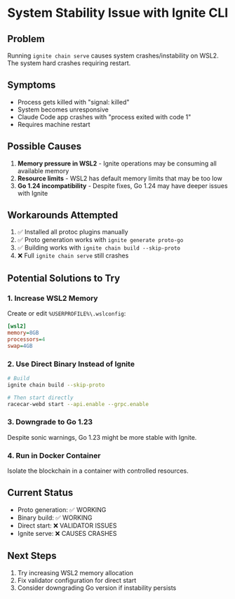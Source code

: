 # System Stability Issue with Ignite CLI

## Problem
Running `ignite chain serve` causes system crashes/instability on WSL2. The system hard crashes requiring restart.

## Symptoms
- Process gets killed with "signal: killed"
- System becomes unresponsive
- Claude Code app crashes with "process exited with code 1"
- Requires machine restart

## Possible Causes
1. **Memory pressure in WSL2** - Ignite operations may be consuming all available memory
2. **Resource limits** - WSL2 has default memory limits that may be too low
3. **Go 1.24 incompatibility** - Despite fixes, Go 1.24 may have deeper issues with Ignite

## Workarounds Attempted
1. ✅ Installed all protoc plugins manually
2. ✅ Proto generation works with `ignite generate proto-go`
3. ✅ Building works with `ignite chain build --skip-proto`
4. ❌ Full `ignite chain serve` still crashes

## Potential Solutions to Try

### 1. Increase WSL2 Memory
Create or edit `%USERPROFILE%\.wslconfig`:
```ini
[wsl2]
memory=8GB
processors=4
swap=4GB
```

### 2. Use Direct Binary Instead of Ignite
```bash
# Build
ignite chain build --skip-proto

# Then start directly
racecar-webd start --api.enable --grpc.enable
```

### 3. Downgrade to Go 1.23
Despite sonic warnings, Go 1.23 might be more stable with Ignite.

### 4. Run in Docker Container
Isolate the blockchain in a container with controlled resources.

## Current Status
- Proto generation: ✅ WORKING
- Binary build: ✅ WORKING
- Direct start: ❌ VALIDATOR ISSUES
- Ignite serve: ❌ CAUSES CRASHES

## Next Steps
1. Try increasing WSL2 memory allocation
2. Fix validator configuration for direct start
3. Consider downgrading Go version if instability persists